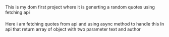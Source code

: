 ###
This is my dom first project where it is generting a random quotes using fetching api 
####
Here i am fetching quotes from api and using async method to handle this 
In api that return array of object with two parameter text and author
